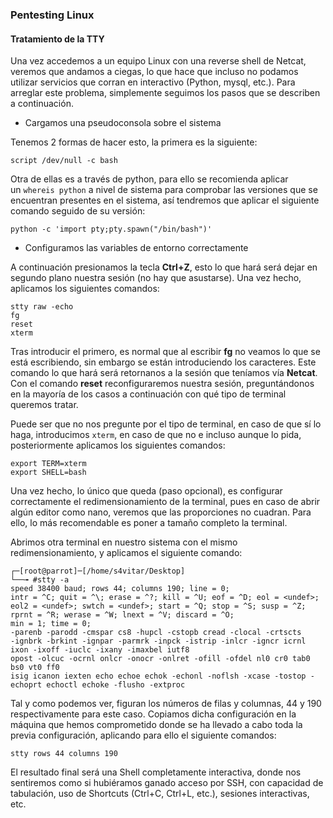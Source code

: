 ### Pentesting Linux
#### Tratamiento de la TTY



Una vez accedemos a un equipo Linux con una reverse shell de Netcat, veremos que andamos a ciegas, lo que hace que incluso no podamos utilizar servicios que corran en interactivo (Python, mysql, etc.). Para arreglar este problema, simplemente seguimos los pasos que se describen a continuación.

- Cargamos una pseudoconsola sobre el sistema

Tenemos 2 formas de hacer esto, la primera es la siguiente:

```shell
script /dev/null -c bash
```

Otra de ellas es a través de python, para ello se recomienda aplicar un `whereis python` a nivel de sistema para comprobar las versiones que se encuentran presentes en el sistema, así tendremos que aplicar el siguiente comando seguido de su versión:

```shell
python -c 'import pty;pty.spawn("/bin/bash")'
```

- Configuramos las variables de entorno correctamente

A continuación presionamos la tecla **Ctrl+Z**, esto lo que hará será dejar en segundo plano nuestra sesión (no hay que asustarse). Una vez hecho, aplicamos los siguientes comandos:

```shell
stty raw -echo
fg
reset
xterm
```

Tras introducir el primero, es normal que al escribir **fg** no veamos lo que se está escribiendo, sin embargo se están introduciendo los caracteres. Este comando lo que hará será retornanos a la sesión que teníamos vía **Netcat**. Con el comando **reset** reconfiguraremos nuestra sesión, preguntándonos en la mayoría de los casos a continuación con qué tipo de terminal queremos tratar.

Puede ser que no nos pregunte por el tipo de terminal, en caso de que sí lo haga, introducimos `xterm`, en caso de que no e incluso aunque lo pida, posteriormente aplicamos los siguientes comandos:

```shell
export TERM=xterm
export SHELL=bash
```

Una vez hecho, lo único que queda (paso opcional), es configurar correctamente el redimensionamiento de la terminal, pues en caso de abrir algún editor como nano, veremos que las proporciones no cuadran. Para ello, lo más recomendable es poner a tamaño completo la terminal.

Abrimos otra terminal en nuestro sistema con el mismo redimensionamiento, y aplicamos el siguiente comando:

```shell
┌─[root@parrot]─[/home/s4vitar/Desktop]
└──╼ #stty -a
speed 38400 baud; rows 44; columns 190; line = 0;
intr = ^C; quit = ^\; erase = ^?; kill = ^U; eof = ^D; eol = <undef>; eol2 = <undef>; swtch = <undef>; start = ^Q; stop = ^S; susp = ^Z; rprnt = ^R; werase = ^W; lnext = ^V; discard = ^O;
min = 1; time = 0;
-parenb -parodd -cmspar cs8 -hupcl -cstopb cread -clocal -crtscts
-ignbrk -brkint -ignpar -parmrk -inpck -istrip -inlcr -igncr icrnl ixon -ixoff -iuclc -ixany -imaxbel iutf8
opost -olcuc -ocrnl onlcr -onocr -onlret -ofill -ofdel nl0 cr0 tab0 bs0 vt0 ff0
isig icanon iexten echo echoe echok -echonl -noflsh -xcase -tostop -echoprt echoctl echoke -flusho -extproc

```

Tal y como podemos ver, figuran los números de filas y columnas, 44 y 190 respectivamente para este caso. Copiamos dicha configuración en la máquina que hemos comprometido donde se ha llevado a cabo toda la previa configuración, aplicando para ello el siguiente comandos:

```shell
stty rows 44 columns 190
```

El resultado final será una Shell completamente interactiva, donde nos sentiremos como si hubiéramos ganado acceso por SSH, con capacidad de tabulación, uso de Shortcuts (Ctrl+C, Ctrl+L, etc.), sesiones interactivas, etc.